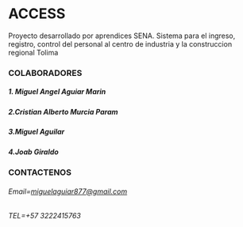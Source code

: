 # **ACCESS**

Proyecto desarrollado por aprendices SENA. Sistema para el ingreso, registro, control del personal al centro de industria y la construccion regional Tolima 



### **COLABORADORES**
##### 1. Miguel Angel Aguiar Marin
#####  2.Cristian Alberto Murcia Param
##### 3.Miguel Aguilar
##### 4.Joab Giraldo


### **CONTACTENOS**
###### Email=miguelaguiar877@gmail.com
###### TEL=+57 3222415763
